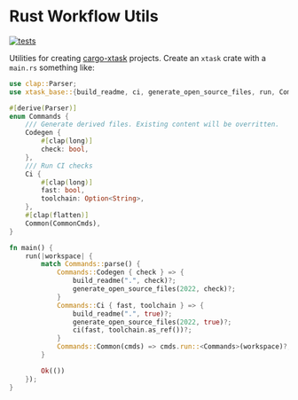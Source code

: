 # Rust Workflow Utils

[![tests](https://github.com/simon-bourne/rust-project/actions/workflows/tests.yml/badge.svg)](https://github.com/simon-bourne/rust-project/actions/workflows/tests.yml)

Utilities for creating [cargo-xtask](https://github.com/matklad/cargo-xtask) projects. Create an `xtask` crate with a `main.rs` something like:

```rust
use clap::Parser;
use xtask_base::{build_readme, ci, generate_open_source_files, run, CommonCmds};

#[derive(Parser)]
enum Commands {
    /// Generate derived files. Existing content will be overritten.
    Codegen {
        #[clap(long)]
        check: bool,
    },
    /// Run CI checks
    Ci {
        #[clap(long)]
        fast: bool,
        toolchain: Option<String>,
    },
    #[clap(flatten)]
    Common(CommonCmds),
}

fn main() {
    run(|workspace| {
        match Commands::parse() {
            Commands::Codegen { check } => {
                build_readme(".", check)?;
                generate_open_source_files(2022, check)?;
            }
            Commands::Ci { fast, toolchain } => {
                build_readme(".", true)?;
                generate_open_source_files(2022, true)?;
                ci(fast, toolchain.as_ref())?;
            }
            Commands::Common(cmds) => cmds.run::<Commands>(workspace)?,
        }

        Ok(())
    });
}

```
